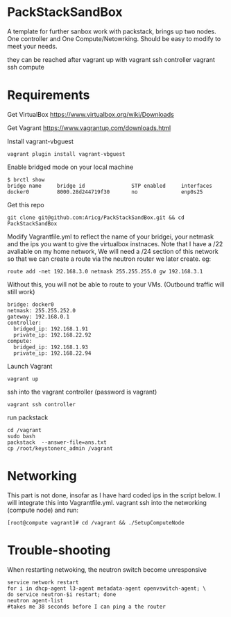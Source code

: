 PackStackSandBox
================

A template for further sanbox work with packstack, brings up two nodes. One controller and One Compute/Netowrking. Should be easy to modify to meet your needs. 

they can be reached after vagrant up with
    vagrant ssh controller
    vagrant ssh compute 

Requirements
============
Get VirtualBox https://www.virtualbox.org/wiki/Downloads

Get Vagrant https://www.vagrantup.com/downloads.html

Install vagrant-vbguest

    vagrant plugin install vagrant-vbguest

Enable bridged mode on your local machine

    $ brctl show
    bridge name     bridge id               STP enabled     interfaces
    docker0         8000.28d244719f30       no              enp0s25

Get this repo

    git clone git@github.com:Aricg/PackStackSandBox.git && cd PackStackSandBox

Modify Vagrantfile.yml to reflect the name of your bridgei, your netmask and the ips you want to give the virtualbox instnaces. Note that I have a /22 avaliable on my home network, We will need a /24 section of this network so that we can create a route via the neutron router we later create. eg:

    route add -net 192.168.3.0 netmask 255.255.255.0 gw 192.168.3.1 

Without this, you will not be able to route to your VMs. (Outbound traffic will still work)

    bridge: docker0
    netmask: 255.255.252.0
    gateway: 192.168.0.1
    controller:
      bridged_ip: 192.168.1.91
      private_ip: 192.168.22.92
    compute:
      bridged_ip: 192.168.1.93
      private_ip: 192.168.22.94

Launch Vagrant
    
    vagrant up

ssh into the vagrant controller (password is vagrant)

    vagrant ssh controller

run packstack

    cd /vagrant
    sudo bash
    packstack  --answer-file=ans.txt
    cp /root/keystonerc_admin /vagrant

Networking
==========
This part is not done, insofar as I have hard coded ips in the script below. I will integrate this into Vagrantfile.yml. 
vagrant ssh into the networking (compute node) and run:

    [root@compute vagrant]# cd /vagrant && ./SetupComputeNode

Trouble-shooting
================
When restarting netwoking, the neutron switch become unresponsive

    service network restart
    for i in dhcp-agent l3-agent metadata-agent openvswitch-agent; \
    do service neutron-$i restart; done
    neutron agent-list
    #takes me 38 seconds before I can ping a the router


